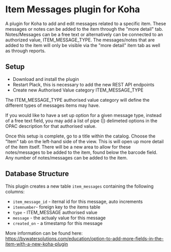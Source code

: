 # Item Messages plugin for Koha
A plugin for Koha to add and edit messages related to a specific item. These messages or notes can be added to the item through the "more detail" tab. Notes/Messages can be a free text or alternatively can be connected to an authorized value, ITEM_MESSAGE_TYPE. The messages/notes that are added to the item will only be visible via the "more detail" item tab as well as through reports.

## Setup
* Download and install the plugin
* Restart Plack, this is necessary to add the new REST API endpoints
* Create new Authorised Value category ITEM_MESSAGE_TYPE

The ITEM_MESSAGE_TYPE authorised value category will define the different types of messages items may have.

If you would like to have a set up option for a given message type,
instead of a free text field, you may add a list of pipe (|) delimeted
options in the OPAC description for that authorised value.

Once this setup is complete, go to a title within the catalog.  Choose the "Item" tab on the left-hand side of the view.  This is will open up more detail of the item itself.  There will be a new area to allow for these notes/messages to be added to the item, found below the barcode field. Any number of notes/messages can be added to the item.

## Database Structure

This plugin creates a new table `item_messages` containing the following columns:
* `item_message_id` - iternal id for this message, auto increments
* `itemnumber`- foreign key to the items table
* `type` - ITEM_MESSAGE authorised value
* `message` - the actualy value for this message
* `created_on` - a timestamp for this message

More information can be found here: https://bywatersolutions.com/education/option-to-add-more-fields-in-the-item-with-a-new-koha-plugin

  

